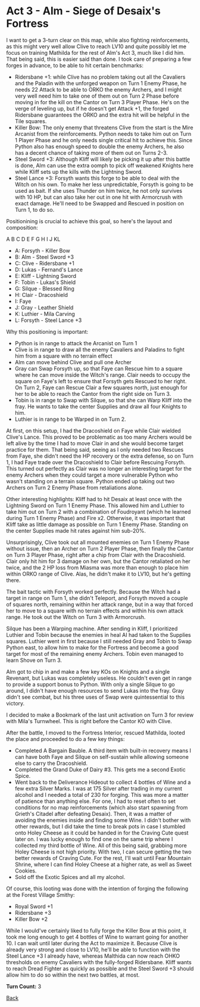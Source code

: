 # Act 3 - Alm - Siege of Desaix's Fortress

I want to get a 3-turn clear on this map, while also fighting reinforcements, as this might very well allow Clive to reach LV10 and quite possibly let me focus on training Mathilda for the rest of Alm's Act 3, much like I did him. That being said, this is easier said than done. I took care of preparing a few forges in advance, to be able to hit certain benchmarks:

- Ridersbane +1: while Clive has no problem taking out all the Cavaliers and the Paladin with the unforged weapon on Turn 1 Enemy Phase, he needs 22 Attack to be able to ORKO the enemy Archers, and I might very well need him to take one of them out on Turn 2 Phase before moving in for the kill on the Cantor on Turn 3 Player Phase. He's on the verge of leveling up, but if he doesn't get Attack +1, the forged Ridersbane guarantees the ORKO and the extra hit will be helpful in the Tile squares.
- Killer Bow: The only enemy that threatens Clive from the start is the Mire Arcanist from the reinforcements. Python needs to take him out on Turn 1 Player Phase and he only needs single critical hit to achieve this. Since Python also has enough speed to double the enemy Archers, he also has a decent chance of taking more of them out on Turns 2-3.
- Steel Sword +3: Although Kliff will likely be picking it up after this battle is done, Alm can use the extra oomph to pick off weakened Knights here while Kliff sets up the kills with the Lightning Sword.
- Steel Lance +3: Forsyth wants this forge to be able to deal with the Witch on his own. To make her less unpredictable, Forsyth is going to be used as bait. If she uses Thunder on him twice, he not only survives with 10 HP, but can also take her out in one hit with Armorcrush with exact damage. He'll need to be Swapped and Rescued in position on Turn 1, to do so.

Positionining is crucial to achieve this goal, so here's the layout and composition:

   A  B C
D    E
 F  G    H  I
  J
     KL

- A: Forsyth - Killer Bow
- B: Alm - Steel Sword +3
- C: Clive - Ridersbane +1
- D: Lukas - Fernand's Lance
- E: Kliff - Lightning Sword
- F: Tobin - Lukas's Shield
- G: Silque - Blessed Ring
- H: Clair - Dracoshield
- I: Faye
- J: Gray - Leather Shield
- K: Luthier - Mila Carving
- L: Forsyth - Steel Lance +3

Why this positioning is important:

- Python is in range to attack the Arcanist on Turn 1
- Clive is in range to draw all the enemy Cavaliers and Paladins to fight him from a square with no terrain effect
- Alm can move behind Clive and pull one Archer
- Gray can Swap Forsyth up, so that Faye can Rescue him to a square where he can move inside the Witch's range. Clair needs to occupy the square on Faye's left to ensure that Forsyth gets Rescued to her right. On Turn 2, Faye can Rescue Clair a few squares north, just enough for her to be able to reach the Cantor from the right side on Turn 3.
- Tobin is in range to Swap with Silque, so that she can Warp Kliff into the fray. He wants to take the center Supplies and draw all four Knights to him.
- Luthier is in range to be Warped in on Turn 2.

At first, on this setup, I had the Dracoshield on Faye while Clair wielded Clive's Lance. This proved to be problematic as too many Archers would be left alive by the time I had to move Clair in and she would become target practice for them. That being said, seeing as I only needed two Rescues from Faye, she didn't need the HP recovery or the extra defense, so on Turn 1, I had Faye trade over the Dracoshield to Clair before Rescuing Forsyth. This turned out perfectly as Clair was no longer an interesting target for the enemy Archers when they could target a more vulnerable Python who wasn't standing on a terrain square. Python ended up taking out two Archers on Turn 2 Enemy Phase from retaliations alone.

Other interesting highlights: Kliff had to hit Desaix at least once with the Lightning Sword on Turn 1 Enemy Phase. This allowed him and Luthier to take him out on Turn 2 with a combination of Foudroyant (which he learned during Turn 1 Enemy Phase) and Fire x2. Otherwise, it was important that Kliff take as little damage as possible on Turn 1 Enemy Phase. Standing on the center Supplies made hit rates against him sub-20%.

Unsurprisingly, Clive took out all mounted enemies on Turn 1 Enemy Phase without issue, then an Archer on Turn 2 Player Phase, then finally the Cantor on Turn 3 Player Phase, right after a chip from Clair with the Dracoshield. Clair only hit him for 3 damage on her own, but the Cantor retaliated on her twice, and the 2 HP loss from Miasma was more than enough to place him within ORKO range of Clive. Alas, he didn't make it to LV10, but he's getting there.

The bait tactic with Forsyth worked perfectly. Because the Witch had a target in range on Turn 1, she didn't Teleport, and Forsyth moved a couple of squares north, remaining within her attack range, but in a way that forced her to move to a square with no terrain effects and within his own attack range. He took out the Witch on Turn 3 with Armorcrush.

Silque has been a Warping machine. After sending in Kliff, I prioritized Luthier and Tobin because the enemies in heal AI had taken to the Supplies squares. Luthier went in first because I still needed Gray and Tobin to Swap Python east, to allow him to make for the Fortress and become a good target for most of the remaining enemy Archers. Tobin even managed to learn Shove on Turn 3.

Alm got to chip in and make a few key KOs on Knights and a single Revenant, but Lukas was completely useless. He couldn't even get in range to provide a support bonus to Python. With only a single Silque to go around, I didn't have enough resources to send Lukas into the fray. Gray didn't see combat, but his three uses of Swap were quintessential to this victory.

I decided to make a Bookmark of the last unit activation on Turn 3 for review with Mila's Turnwheel. This is right before the Cantor KO with Clive.

After the battle, I moved to the Fortress Interior, rescued Mathilda, looted the place and proceeded to do a few key things:

- Completed A Bargain Bauble. A third item with built-in recovery means I can have both Faye and Silque on self-sustain while allowing someone else to carry the Dracoshield.
- Completed the Grand Duke of Dairy #3. This gets me a second Exotic Spice.
- Went back to the Deliverance Hideout to collect 4 bottles of Wine and a few extra Silver Marks. I was at 175 Silver after trading in my current alcohol and I needed a total of 230 for forging. This was more a matter of patience than anything else. For one, I had to reset often to set conditions for no map reinforcements (which also start spawning from Grieth's Citadel after defeating Desaix). Then, it was a matter of avoiding the enemies inside and finding some Wine. I didn't bother with other rewards, but I did take the time to break pots in case I stumbled onto Holey Cheese as it could be handed in for the Craving Cute quest later on. I was lucky enough to find one on the same trip where I collected my third bottle of Wine. All of this being said, grabbing more Holey Cheese is not high priority. With two, I can secure getting the two better rewards of Craving Cute. For the rest, I'll wait until Fear Mountain Shrine, where I can find Holey Cheese at a higher rate, as well as Sweet Cookies.
- Sold off the Exotic Spices and all my alcohol.

Of course, this looting was done with the intention of forging the following at the Forest Village Smithy:

- Royal Sword +1
- Ridersbane +3
- Killer Bow +2

While I would've certainly liked to fully forge the Killer Bow at this point, it took me long enough to get 4 bottles of Wine to warrant going for another 10. I can wait until later during the Act to maximize it. Because Clive is already very strong and close to LV10, he'll be able to function with the Steel Lance +3 I already have, whereas Malthida can now reach OHKO thresholds on enemy Cavaliers with the fully-forged Ridersbane. Kliff wants to reach Dread Fighter as quickly as possible and the Steel Sword +3 should allow him to do so within the next two battles, at most.

**Turn Count:** 3

[Back](../README.md)
